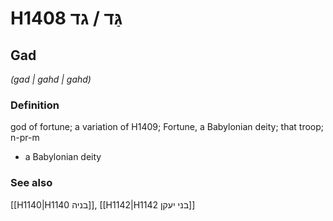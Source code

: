 # H1408 גַּד / גד

## Gad

_(gad | ɡahd | ɡahd)_

### Definition

god of fortune; a variation of H1409; Fortune, a Babylonian deity; that troop; n-pr-m

- a Babylonian deity

### See also

[[H1140|H1140 בניה]], [[H1142|H1142 בני יעקן]]
